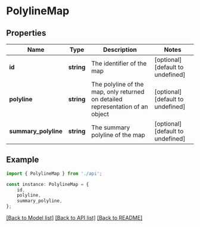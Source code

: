 # PolylineMap


## Properties

Name | Type | Description | Notes
------------ | ------------- | ------------- | -------------
**id** | **string** | The identifier of the map | [optional] [default to undefined]
**polyline** | **string** | The polyline of the map, only returned on detailed representation of an object | [optional] [default to undefined]
**summary_polyline** | **string** | The summary polyline of the map | [optional] [default to undefined]

## Example

```typescript
import { PolylineMap } from './api';

const instance: PolylineMap = {
    id,
    polyline,
    summary_polyline,
};
```

[[Back to Model list]](../README.md#documentation-for-models) [[Back to API list]](../README.md#documentation-for-api-endpoints) [[Back to README]](../README.md)
